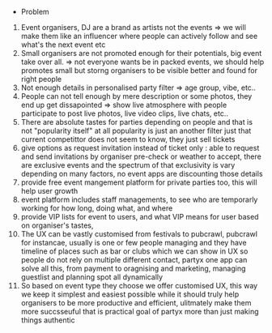 - Problem

1. Event organisers, DJ are a brand as artists not the events => we will make them like an influencer where people can actively follow and see what's the next event etc
2. Small organisers are not promoted enough for their potentials, big event take over all. => not everyone wants be in packed events, we should help promotes small but storng organisers to be visible better and found for right people
3. Not enough details in personalised party filter => age group, vibe, etc..
4. People can not tell enough by mere description or some photos, they end up get dissapointed => show live atmosphere with people participate to post live photos, live video clips, live chats, etc..
5. There are absolute tastes for parties depending on people and that is not "popularity itself" at all popularity is just an another filter just that current competittor does not seem to know, they just sell tickets
6. give options as request invitation instead of ticket only : able to request and send invitations by organiser pre-check or weather to accept, there are exclusive events and the spectrum of that exclusivity is vary depending on many factors, no event apps are discounting those details
7. provide free event mangement platform for private parties too, this will help user growth
8. event platform includes staff managements, to see who are temporarly working for how long, doing what, and where
9. provide VIP lists for event to users, and what VIP means for user based on organiser's tastes,
10. The UX can be vastly customised from festivals to pubcrawl, pubcrawl for instancae, usually is one or few people managing and they have timeline of places such as bar or clubs which we can show in UX so people do not rely on multiple different contact, partyx one app can solve all this, from payment to oragnising and marketing, managing guestlist and planning spot all dynamically
11. So based on event type they choose we offer customised UX, this way we keep it simplest and easiest possible while it should truly help organisers to be more productive and efficient, ulitmately make them more succsseuful that is practical goal of partyx more than just making things authentic
